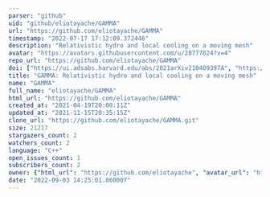 ```yaml
---
parser: "github"
uid: "github/eliotayache/GAMMA"
url: "https://github.com/eliotayache/GAMMA"
timestamp: "2022-07-17 17:12:09.372446"
description: "Relativistic hydro and local cooling on a moving mesh"
avatar: "https://avatars.githubusercontent.com/u/28777824?v=4"
repo_url: "https://github.com/eliotayache/GAMMA"
doi: ["https://ui.adsabs.harvard.edu/abs/2021arXiv210409397A", "https://ui.adsabs.harvard.edu/abs/2021ascl.soft04024A/abstract"]
title: "GAMMA: Relativistic hydro and local cooling on a moving mesh"
name: "GAMMA"
full_name: "eliotayache/GAMMA"
html_url: "https://github.com/eliotayache/GAMMA"
created_at: "2021-04-19T20:00:11Z"
updated_at: "2021-11-15T20:35:15Z"
clone_url: "https://github.com/eliotayache/GAMMA.git"
size: 21217
stargazers_count: 2
watchers_count: 2
language: "C++"
open_issues_count: 1
subscribers_count: 2
owner: {"html_url": "https://github.com/eliotayache", "avatar_url": "https://avatars.githubusercontent.com/u/28777824?v=4", "login": "eliotayache", "type": "User"}
date: "2022-09-03 14:25:01.860007"
---
```

